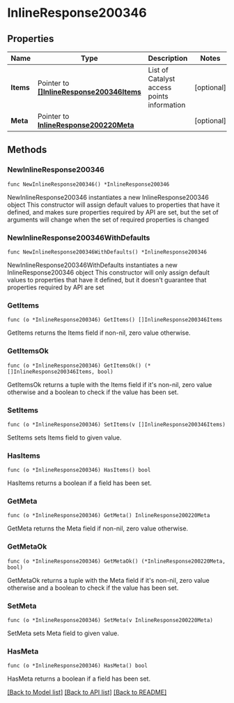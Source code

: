 # InlineResponse200346

## Properties

Name | Type | Description | Notes
------------ | ------------- | ------------- | -------------
**Items** | Pointer to [**[]InlineResponse200346Items**](InlineResponse200346Items.md) | List of Catalyst access points information | [optional] 
**Meta** | Pointer to [**InlineResponse200220Meta**](InlineResponse200220Meta.md) |  | [optional] 

## Methods

### NewInlineResponse200346

`func NewInlineResponse200346() *InlineResponse200346`

NewInlineResponse200346 instantiates a new InlineResponse200346 object
This constructor will assign default values to properties that have it defined,
and makes sure properties required by API are set, but the set of arguments
will change when the set of required properties is changed

### NewInlineResponse200346WithDefaults

`func NewInlineResponse200346WithDefaults() *InlineResponse200346`

NewInlineResponse200346WithDefaults instantiates a new InlineResponse200346 object
This constructor will only assign default values to properties that have it defined,
but it doesn't guarantee that properties required by API are set

### GetItems

`func (o *InlineResponse200346) GetItems() []InlineResponse200346Items`

GetItems returns the Items field if non-nil, zero value otherwise.

### GetItemsOk

`func (o *InlineResponse200346) GetItemsOk() (*[]InlineResponse200346Items, bool)`

GetItemsOk returns a tuple with the Items field if it's non-nil, zero value otherwise
and a boolean to check if the value has been set.

### SetItems

`func (o *InlineResponse200346) SetItems(v []InlineResponse200346Items)`

SetItems sets Items field to given value.

### HasItems

`func (o *InlineResponse200346) HasItems() bool`

HasItems returns a boolean if a field has been set.

### GetMeta

`func (o *InlineResponse200346) GetMeta() InlineResponse200220Meta`

GetMeta returns the Meta field if non-nil, zero value otherwise.

### GetMetaOk

`func (o *InlineResponse200346) GetMetaOk() (*InlineResponse200220Meta, bool)`

GetMetaOk returns a tuple with the Meta field if it's non-nil, zero value otherwise
and a boolean to check if the value has been set.

### SetMeta

`func (o *InlineResponse200346) SetMeta(v InlineResponse200220Meta)`

SetMeta sets Meta field to given value.

### HasMeta

`func (o *InlineResponse200346) HasMeta() bool`

HasMeta returns a boolean if a field has been set.


[[Back to Model list]](../README.md#documentation-for-models) [[Back to API list]](../README.md#documentation-for-api-endpoints) [[Back to README]](../README.md)


